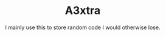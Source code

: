 <h1 align="center"> A3xtra </h1>
<p align="center">
  I mainly use this to store random code I would otherwise lose.
</p>

